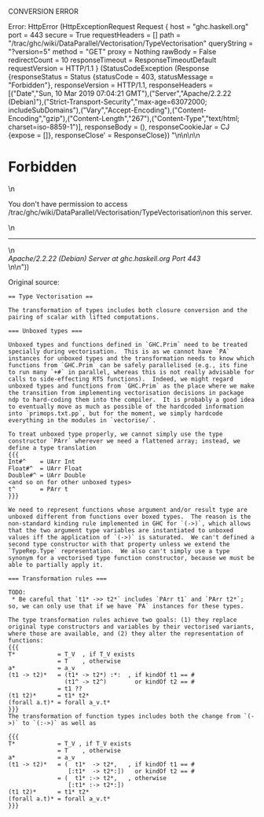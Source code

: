 CONVERSION ERROR

Error: HttpError (HttpExceptionRequest Request {
  host                 = "ghc.haskell.org"
  port                 = 443
  secure               = True
  requestHeaders       = []
  path                 = "/trac/ghc/wiki/DataParallel/Vectorisation/TypeVectorisation"
  queryString          = "?version=5"
  method               = "GET"
  proxy                = Nothing
  rawBody              = False
  redirectCount        = 10
  responseTimeout      = ResponseTimeoutDefault
  requestVersion       = HTTP/1.1
}
 (StatusCodeException (Response {responseStatus = Status {statusCode = 403, statusMessage = "Forbidden"}, responseVersion = HTTP/1.1, responseHeaders = [("Date","Sun, 10 Mar 2019 07:04:21 GMT"),("Server","Apache/2.2.22 (Debian)"),("Strict-Transport-Security","max-age=63072000; includeSubDomains"),("Vary","Accept-Encoding"),("Content-Encoding","gzip"),("Content-Length","267"),("Content-Type","text/html; charset=iso-8859-1")], responseBody = (), responseCookieJar = CJ {expose = []}, responseClose' = ResponseClose}) "<!DOCTYPE HTML PUBLIC \"-//IETF//DTD HTML 2.0//EN\">\n<html><head>\n<title>403 Forbidden</title>\n</head><body>\n<h1>Forbidden</h1>\n<p>You don't have permission to access /trac/ghc/wiki/DataParallel/Vectorisation/TypeVectorisation\non this server.</p>\n<hr>\n<address>Apache/2.2.22 (Debian) Server at ghc.haskell.org Port 443</address>\n</body></html>\n"))

Original source:

```trac
== Type Vectorisation ==

The transformation of types includes both closure conversion and the pairing of scalar with lifted computations.

=== Unboxed types ===

Unboxed types and functions defined in `GHC.Prim` need to be treated specially during vectorisation.  This is as we cannot have `PA` instances for unboxed types and the transformation needs to know which functions from `GHC.Prim` can be safely parallelised (e.g., its fine to run many `+#` in parallel, whereas this is not really advisable for calls to side-effecting RTS functions).  Indeed, we might regard unboxed types and functions from `GHC.Prim` as the place where we make the transition from implementing vectorisation decisions in package ndp to hard-coding them into the compiler.  It is probably a good idea to eventually move as much as possible of the hardcoded information into `primops.txt.pp`, but for the moment, we simply hardcode everything in the modules in `vectorise/`.

To treat unboxed type properly, we cannot simply use the type constructor `PArr` wherever we need a flattened array; instead, we define a type translation
{{{
Int#^    = UArr Int
Float#^  = UArr Float
Double#^ = UArr Double
<and so on for other unboxed types>
t^       = PArr t
}}}

We need to represent functions whose argument and/or result type are unboxed different from functions over boxed types.  The reason is the non-standard kinding rule implemented in GHC for `(->)`, which allows that the two argument type variables are instantiated to unboxed values iff the application of `(->)` is saturated.  We can't defined a second type constructor with that property unless we extend the `TypeRep.Type` representation.  We also can't simply use a type synonym for a vectorised type function constructor, because we must be able to partially apply it.

=== Transformation rules ===

TODO:
 * Be careful that `t1* ->> t2*` includes `PArr t1` and `PArr t2*`; so, we can only use that if we have `PA` instances for these types.

The type transformation rules achieve two goals: (1) they replace original type constructors and variables by their vectorised variants, where those are available, and (2) they alter the representation of functions:
{{{
T*            = T_V  , if T_V exists
              = T    , otherwise
a*            = a_v
(t1 -> t2)*   = (t1* -> t2*) :*:  , if kindOf t1 == #
                (t1^ -> t2^)        or kindOf t2 == #
              = t1 ??
(t1 t2)*      = t1* t2*
(forall a.t)* = forall a_v.t*
}}}
The transformation of function types includes both the change from `(->)` to `(:->)` as well as 

{{{
T*            = T_V , if T_V exists
              = T    , otherwise
a*            = a_v
(t1 -> t2)*   = (  t1*  -> t2*,   , if kindOf t1 == #
                 [:t1*  -> t2*:])   or kindOf t2 == #
              = (  t1* :-> t2*,   , otherwise
                 [:t1* :-> t2*:])
(t1 t2)*      = t1* t2*
(forall a.t)* = forall a_v.t*
}}}
```
